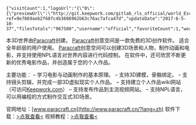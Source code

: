 <!-- BEGIN_AUTOGEN: do NOT edit in this block -->
```@wiki/js/world3D
{"visitCount":1,"logoUrl":"{\"0\":{\"previewUrl\":\"http://git.keepwork.com/gitlab_rls_official/world_EscapeFromSchool/raw/master/preview.jpg\"}}","opusId":162,"desc":"","version":2,"worldUrl":"http://git.keepwork.com/gitlab_rls_official/world_EscapeFromSchool/repository/archive.zip?ref=9e7869aeb2f68fc4b3606962b63c76ac7afca47d","updateDate":"2017-6-5-10-37","filesTotals":"967580","username":"official","favoriteCount":1,"worldName":"EscapeFromSchool"}
```
<!-- END_AUTOGEN-->
本3D世界由[Paracraft](http://www.paracraft.cn/?lang=zh)创建。
[Paracraft](http://www.paracraft.cn/?lang=zh)创意空间是一款免费的3D创作软件。
适合全年龄层的用户使用。
[Paracraft](http://www.paracraft.cn/?lang=zh)创意空间可以创建3D场景和人物，制作动画和电影，并支持使用NPL语言对世界内容进行代码控制。
在软件中，还可欣赏不断更新的优秀电影作品，并创造属于您的个人作品。

主要功能：
– 学习电影与动画制作的基本原理。
– 支持3D建模，骨骼绑定。
– 支持镜头剪辑，并完成一部3D虚拟现实个人作品。
– 支持建立个人作品wiki网站（可访问[Keepwork.com](http://keepwork.com)）
– 支持发布作品到主流视频网站。
– 支持NPL语言，可以用编程的方式制作交互式3D场景。

官网地址：[www.paracraft.cn](http://www.paracraft.cn/?lang=zh)
软件下载：[>点我查看<](http://www.paracraft.cn/download?lang=zh)
视频教程：[>点我查看<](https://github.com/LiXizhi/HourOfCode/wiki)

```@wiki/js/comment

```
